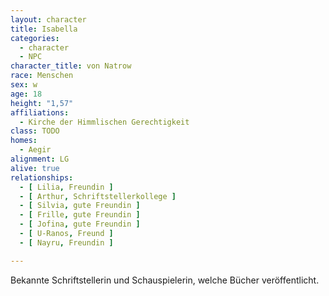 ```yaml
---
layout: character
title: Isabella
categories:
  - character
  - NPC
character_title: von Natrow
race: Menschen
sex: w
age: 18
height: "1,57"
affiliations:
  - Kirche der Himmlischen Gerechtigkeit
class: TODO
homes:
  - Aegir
alignment: LG
alive: true
relationships:
  - [ Lilia, Freundin ]
  - [ Arthur, Schriftstellerkollege ]
  - [ Silvia, gute Freundin ]
  - [ Frille, gute Freundin ]
  - [ Jofina, gute Freundin ]
  - [ U-Ranos, Freund ]
  - [ Nayru, Freundin ]

---
```


Bekannte Schriftstellerin und Schauspielerin, welche Bücher veröffentlicht.